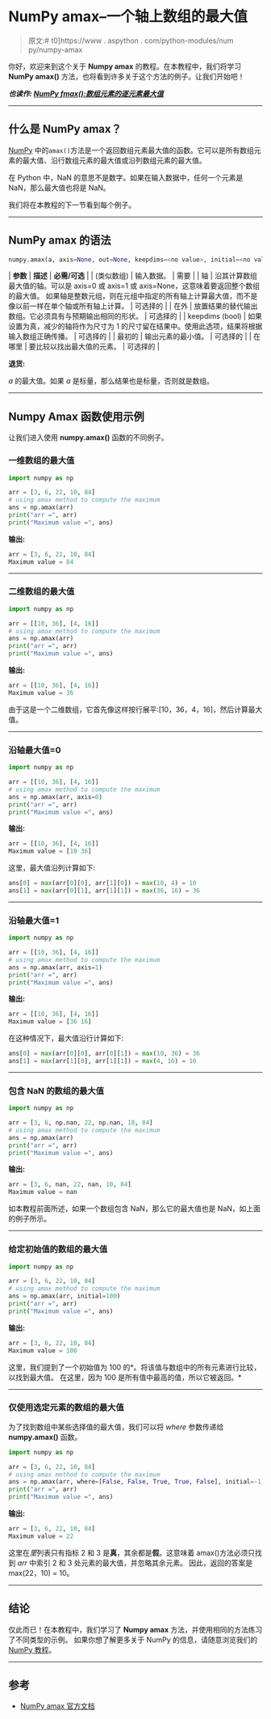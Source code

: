 # NumPy amax–一个轴上数组的最大值

> 原文:# t0]https://www . aspython . com/python-modules/num py/numpy-amax

你好，欢迎来到这个关于 **Numpy amax** 的教程。在本教程中，我们将学习 **NumPy amax()** 方法，也将看到许多关于这个方法的例子。让我们开始吧！

***也读作: ***[NumPy fmax():数组元素的逐元素最大值](https://www.askpython.com/python-modules/numpy/numpy-fmax)******

* * *

## 什么是 NumPy amax？

[NumPy](https://www.askpython.com/python-modules/numpy) 中的`amax()`方法是一个返回数组元素最大值的函数。它可以是所有数组元素的最大值、沿行数组元素的最大值或沿列数组元素的最大值。

在 Python 中，NaN 的意思不是数字。如果在输入数据中，任何一个元素是 NaN，那么最大值也将是 NaN。

我们将在本教程的下一节看到每个例子。

* * *

## NumPy amax 的语法

```py
numpy.amax(a, axis=None, out=None, keepdims=<no value>, initial=<no value>, where=<no value>)

```

| **参数** | **描述** | **必需/可选** |
| (类似数组) | 输入数据。 | 需要 |
| 轴 | 沿其计算数组最大值的轴。可以是 axis=0 或 axis=1 或 axis=None，这意味着要返回整个数组的最大值。
如果轴是整数元组，则在元组中指定的所有轴上计算最大值，而不是像以前一样在单个轴或所有轴上计算。 | 可选择的 |
| 在外 | 放置结果的替代输出数组。它必须具有与预期输出相同的形状。 | 可选择的 |
| keepdims (bool) | 如果设置为真，减少的轴将作为尺寸为 1 的尺寸留在结果中。使用此选项，结果将根据输入数组正确传播。 | 可选择的 |
| 最初的 | 输出元素的最小值。 | 可选择的 |
| 在哪里 | 要比较以找出最大值的元素。 | 可选择的 |

**退货:**

*a* 的最大值。如果 *a* 是标量，那么结果也是标量，否则就是数组。

* * *

## Numpy Amax 函数使用示例

让我们进入使用 **numpy.amax()** 函数的不同例子。

### 一维数组的最大值

```py
import numpy as np

arr = [3, 6, 22, 10, 84]
# using amax method to compute the maximum
ans = np.amax(arr)
print("arr =", arr)
print("Maximum value =", ans)

```

**输出:**

```py
arr = [3, 6, 22, 10, 84]
Maximum value = 84

```

* * *

### 二维数组的最大值

```py
import numpy as np

arr = [[10, 36], [4, 16]]
# using amax method to compute the maximum
ans = np.amax(arr)
print("arr =", arr)
print("Maximum value =", ans)

```

**输出:**

```py
arr = [[10, 36], [4, 16]]
Maximum value = 36

```

由于这是一个二维数组，它首先像这样按行展平:[10，36，4，16]，然后计算最大值。

* * *

### 沿轴最大值=0

```py
import numpy as np

arr = [[10, 36], [4, 16]]
# using amax method to compute the maximum
ans = np.amax(arr, axis=0)
print("arr =", arr)
print("Maximum value =", ans)

```

**输出:**

```py
arr = [[10, 36], [4, 16]]
Maximum value = [10 36]

```

这里，最大值沿列计算如下:

```py
ans[0] = max(arr[0][0], arr[1][0]) = max(10, 4) = 10
ans[1] = max(arr[0][1], arr[1][1]) = max(36, 16) = 36

```

* * *

### 沿轴最大值=1

```py
import numpy as np

arr = [[10, 36], [4, 16]]
# using amax method to compute the maximum
ans = np.amax(arr, axis=1)
print("arr =", arr)
print("Maximum value =", ans)

```

**输出:**

```py
arr = [[10, 36], [4, 16]]
Maximum value = [36 16]

```

在这种情况下，最大值沿行计算如下:

```py
ans[0] = max(arr[0][0], arr[0][1]) = max(10, 36) = 36
ans[1] = max(arr[1][0], arr[1][1]) = max(4, 16) = 16

```

* * *

### 包含 NaN 的数组的最大值

```py
import numpy as np

arr = [3, 6, np.nan, 22, np.nan, 10, 84]
# using amax method to compute the maximum
ans = np.amax(arr)
print("arr =", arr)
print("Maximum value =", ans)

```

**输出:**

```py
arr = [3, 6, nan, 22, nan, 10, 84]
Maximum value = nan

```

如本教程前面所述，如果一个数组包含 NaN，那么它的最大值也是 NaN，如上面的例子所示。

* * *

### 给定初始值的数组的最大值

```py
import numpy as np

arr = [3, 6, 22, 10, 84]
# using amax method to compute the maximum
ans = np.amax(arr, initial=100)
print("arr =", arr)
print("Maximum value =", ans)

```

**输出:**

```py
arr = [3, 6, 22, 10, 84]
Maximum value = 100

```

这里，我们提到了一个初始值为 100 的*。将该值与数组中的所有元素进行比较，以找到最大值。
在这里，因为 100 是所有值中最高的值，所以它被返回。*

* * *

### 仅使用选定元素的数组的最大值

为了找到数组中某些选择值的最大值，我们可以将 *where* 参数传递给 **numpy.amax()** 函数。

```py
import numpy as np

arr = [3, 6, 22, 10, 84]
# using amax method to compute the maximum
ans = np.amax(arr, where=[False, False, True, True, False], initial=-1)
print("arr =", arr)
print("Maximum value =", ans)

```

**输出:**

```py
arr = [3, 6, 22, 10, 84]
Maximum value = 22

```

这里在*里*列表只有指标 2 和 3 是**真**，其余都是**假**。这意味着 amax()方法必须只找到 *arr* 中索引 2 和 3 处元素的最大值，并忽略其余元素。
因此，返回的答案是 max(22，10) = 10。

* * *

## 结论

仅此而已！在本教程中，我们学习了 **Numpy amax** 方法，并使用相同的方法练习了不同类型的示例。
如果你想了解更多关于 NumPy 的信息，请随意浏览我们的 [NumPy 教程](https://www.askpython.com/python-modules/numpy)。

* * *

## 参考

*   [NumPy amax 官方文档](https://numpy.org/doc/stable/reference/generated/numpy.amax.html#numpy.amax)